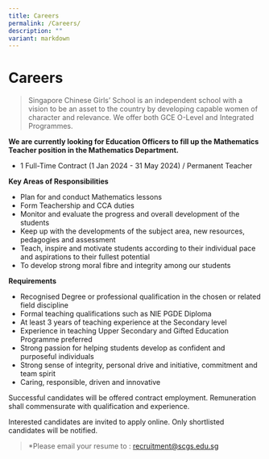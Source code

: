 ```yaml
---
title: Careers
permalink: /Careers/
description: ""
variant: markdown
---
```

# **Careers**

> Singapore Chinese Girls’ School is an independent school with a vision to be an asset to the country by developing capable women of character and relevance. We offer both GCE O-Level and Integrated Programmes.

**We are currently looking for Education Officers to fill up the Mathematics Teacher position in the Mathematics Department.**

* 1 Full-Time Contract (1 Jan 2024 - 31 May 2024) / Permanent Teacher

**Key Areas of Responsibilities**
*  Plan for and conduct Mathematics lessons
*  Form Teachership and CCA duties
*  Monitor and evaluate the progress and overall development of the students
*  Keep up with the developments of the subject area, new resources, pedagogies and assessment 
*  Teach, inspire and motivate students according to their individual pace and aspirations to their fullest potential 
*  To develop strong moral fibre and integrity among our students

**Requirements**
* Recognised Degree or professional qualification in the chosen or related field discipline
* Formal teaching qualifications such as NIE PGDE Diploma
* At least 3 years of teaching experience at the Secondary level
* Experience in teaching Upper Secondary and Gifted Education Programme preferred
* Strong passion for helping students develop as confident and purposeful individuals
* Strong sense of integrity, personal drive and initiative, commitment and team spirit
* Caring, responsible, driven and innovative

Successful candidates will be offered contract employment. Remuneration shall commensurate with qualification and experience.

Interested candidates are invited to apply online. Only shortlisted candidates will be notified. 

> *Please email your resume to : recruitment@scgs.edu.sg